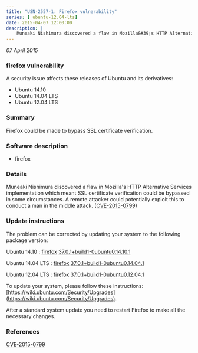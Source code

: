 ```yaml
---
title: "USN-2557-1: Firefox vulnerability"
series: [ ubuntu-12.04-lts]
date: 2015-04-07 12:00:00
description: |
    Muneaki Nishimura discovered a flaw in Mozilla&#39;s HTTP Alternative Services implementation which meant SSL certificate verification could be bypassed in some circumstances. A remote attacker could potentially exploit this to conduct a man in the middle attack. ([CVE-2015-0799](http://people.ubuntu.com/~ubuntu-security/cve/CVE-2015-0799)) 
--- 
```

 
 

*07 April 2015*

### firefox vulnerability

A security issue affects these releases of Ubuntu and its derivatives:

* Ubuntu 14.10
* Ubuntu 14.04 LTS
* Ubuntu 12.04 LTS

### Summary

Firefox could be made to bypass SSL certificate verification. 

### Software description

* firefox 

### Details

Muneaki Nishimura discovered a flaw in Mozilla&#39;s HTTP Alternative Services implementation which meant SSL certificate verification could be bypassed in some circumstances. A remote attacker could potentially exploit this to conduct a man in the middle attack. ([CVE-2015-0799](http://people.ubuntu.com/~ubuntu-security/cve/CVE-2015-0799)) 

### Update instructions

The problem can be corrected by updating your system to the following package version:

Ubuntu 14.10
 : [firefox](https://launchpad.net/ubuntu/+source/firefox) <span> [37.0.1+build1-0ubuntu0.14.10.1](https://launchpad.net/ubuntu/+source/firefox/37.0.1+build1-0ubuntu0.14.10.1) </span> 

Ubuntu 14.04 LTS
 : [firefox](https://launchpad.net/ubuntu/+source/firefox) <span> [37.0.1+build1-0ubuntu0.14.04.1](https://launchpad.net/ubuntu/+source/firefox/37.0.1+build1-0ubuntu0.14.04.1) </span> 

Ubuntu 12.04 LTS
 : [firefox](https://launchpad.net/ubuntu/+source/firefox) <span> [37.0.1+build1-0ubuntu0.12.04.1](https://launchpad.net/ubuntu/+source/firefox/37.0.1+build1-0ubuntu0.12.04.1) </span> 

To update your system, please follow these instructions: [https://wiki.ubuntu.com/Security/Upgrades](https://wiki.ubuntu.com/Security/Upgrades).

After a standard system update you need to restart Firefox to make all the necessary changes. 

### References

 
 [CVE-2015-0799](http://people.ubuntu.com/~ubuntu-security/cve/CVE-2015-0799)
 

